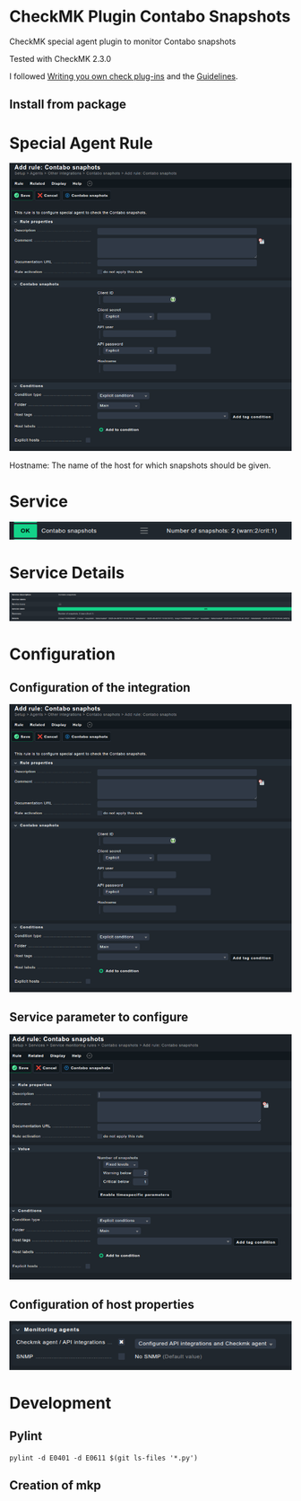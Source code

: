 # CheckMK Plugin Contabo Snapshots
CheckMK special agent plugin to monitor Contabo snapshots

Tested with CheckMK 2.3.0

I followed [Writing you own check plug-ins](https://docs.checkmk.com/master/de/devel_special_agents.html) and the [Guidelines](https://docs.checkmk.com/latest/en/dev_guidelines.html).

## Install from package


# Special Agent Rule

![Special Agent Rule](images/integration_rule.png?raw=true "Special Agent Rule")

Hostname: The name of the host for which snapshots should be given.

# Service

![Service](images/service.png?raw=true "Service")

# Service Details

![Service details](images/service_details.png?raw=true "Services details")

# Configuration
## Configuration of the integration

![Configuration of the integration](images/integration_rule.png?raw=true "Configuration of the integration")

## Service parameter to configure

![Service Parameter](images/service_rule.png?raw=true "Service Parameter")

## Configuration of host properties

![Properties of host](images/properties_of_host.png?raw=true "Properties of host")

# Development

## Pylint
    pylint -d E0401 -d E0611 $(git ls-files '*.py')

## Creation of mkp
